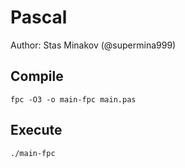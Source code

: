 # Pascal

Author: Stas Minakov (@supermina999)

## Compile

```
fpc -O3 -o main-fpc main.pas
```

## Execute

```
./main-fpc
```

